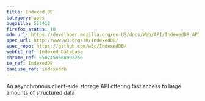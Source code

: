 ```yaml
---
title: Indexed DB
category: apps
bugzilla: 553412
firefox_status: 10
mdn_url: https://developer.mozilla.org/en-US/docs/Web/API/IndexedDB_API
spec_url: http://www.w3.org/TR/IndexedDB/
spec_repo: https://github.com/w3c/IndexedDB/
webkit_ref: Indexed Database
chrome_ref: 6507459568992256
ie_ref: IndexedDB
caniuse_ref: indexeddb
---
```


An asynchronous client-side storage API offering fast access to large amounts of structured data
